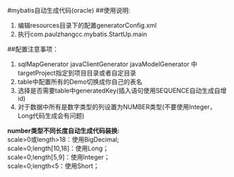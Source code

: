 #mybatis自动生成代码(oracle)
##使用说明:
1. 编辑resources目录下的配置generatorConfig.xml
2. 执行com.paulzhangcc.mybatis.StartUp.main

##配置注意事项：
1. sqlMapGenerator javaClientGenerator javaModelGenerator 中targetProject指定到项目目录或者自定目录
2. table中配置所有的Demo切换成你自己的表名
3. 选择是否需要table中generatedKey(插入语句使用SEQUENCE自动生成自增id)
4. 对于数据中所有是数字类型的列设置为NUMBER类型(不要使用Integer，Long代码生成会有问题)</br>

**number类型不同长度自动生成代码装换:**</br>
scale>0或length>18：使用BigDecimal;</br>
scale=0;length[10,18]：使用Long；</br>
scale=0;length[5,9]：使用Integer；</br>
scale=0;length<5：使用Short；</br>


    